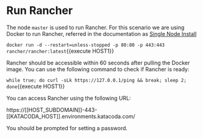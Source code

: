 # Run Rancher

The node `master` is used to run Rancher. For this scenario we are using Docker to run Rancher, referred in the documentation as [Single Node Install](https://rancher.com/docs/rancher/v2.x/en/installation/single-node/)

`docker run -d --restart=unless-stopped -p 80:80 -p 443:443 rancher/rancher:latest`{{execute HOST1}}

Rancher should be accessible within 60 seconds after pulling the Docker image. You can use the following command to check if Rancher is ready:

`while true; do curl -sLk https://127.0.0.1/ping && break; sleep 2; done`{{execute HOST1}}

You can access Rancher using the following URL:

https://[[HOST_SUBDOMAIN]]-443-[[KATACODA_HOST]].environments.katacoda.com/

You should be prompted for setting a password.
